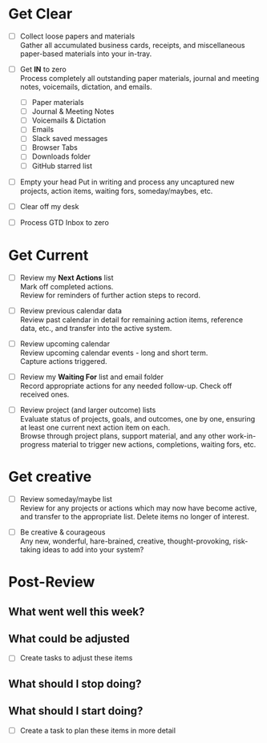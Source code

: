 # Get Clear

- [ ] Collect loose papers and materials\
  Gather all accumulated business cards, receipts, and miscellaneous
  paper-based materials into your in-tray.

- [ ] Get **IN** to zero\
  Process completely all outstanding paper materials, journal and
  meeting notes, voicemails, dictation, and emails.

  - [ ] Paper materials
  - [ ] Journal & Meeting Notes
  - [ ] Voicemails & Dictation
  - [ ] Emails
  - [ ] Slack saved messages
  - [ ] Browser Tabs
  - [ ] Downloads folder
  - [ ] GitHub starred list

- [ ] Empty your head Put in writing and process any uncaptured new
      projects, action items, waiting fors, someday/maybes, etc.

- [ ] Clear off my desk

- [ ] Process GTD Inbox to zero

# Get Current

- [ ] Review my **Next Actions** list\
  Mark off completed actions.\
  Review for reminders of further action steps to record.

- [ ] Review previous calendar data\
  Review past calendar in detail for remaining action items, reference
  data, etc., and transfer into the active system.

- [ ] Review upcoming calendar\
  Review upcoming calendar events - long and short term.\
  Capture actions triggered.

- [ ] Review my **Waiting For** list and email folder\
  Record appropriate actions for any needed follow-up. Check off
  received ones.

- [ ] Review project (and larger outcome) lists\
  Evaluate status of projects, goals, and outcomes, one by one,
  ensuring at least one current next action item on each.\
  Browse through project plans, support material, and any other
  work-in-progress material to trigger new actions, completions,
  waiting fors, etc.

# Get creative

- [ ] Review someday/maybe list\
  Review for any projects or actions which may now have become active,
  and transfer to the appropriate list. Delete items no longer of
  interest.

- [ ] Be creative & courageous\
  Any new, wonderful, hare-brained, creative, thought-provoking,
  risk-taking ideas to add into your system?

# Post-Review

## What went well this week?

## What could be adjusted

- [ ] Create tasks to adjust these items

## What should I stop doing?

## What should I start doing?

- [ ] Create a task to plan these items in more detail
